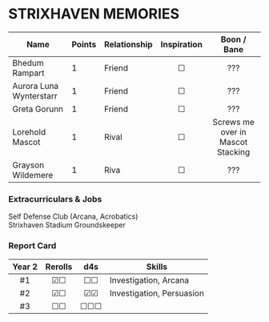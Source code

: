 # STRIXHAVEN MEMORIES

| Name                    | Points | Relationship | Inspiration | Boon / Bane | 
| ----------------------- | ------ | ------------ |:---:|:---:|
| Bhedum Rampart          |   1    |    Friend    |  ☐  | ??? |
| Aurora Luna Wynterstarr |   1    |    Friend    |  ☐  | ??? |
| Greta Gorunn            |   1    |    Friend    |  ☐  | ???
| Lorehold Mascot         |   1    |    Rival     |  ☐  | Screws me over in Mascot Stacking |
| Grayson Wildemere       |   1    |    Riva      |  ☐  | ??? |

### Extracurriculars & Jobs
Self Defense Club (Arcana, Acrobatics) \
Strixhaven Stadium Groundskeeper

### Report Card
| Year 2 | Rerolls | d4s | Skills |
| :----: | :-----: | :-: | ------ | 
| #1 | ☑☐ | ☐☐ | Investigation, Arcana 
| #2 | ☑☐ | ☑☑ | Investigation, Persuasion
| #3 | ☐☐ | ☐☐☐ |
